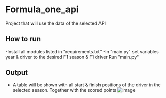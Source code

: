 # Formula_one_api
Project that will use the data of the selected API

## How to run
-Install all modules listed in "requirements.txt"
-In "main.py" set variables year & driver to the desired F1 season & F1 driver
Run "main.py"

## Output
- A table will be shown with all start & finish positions of the driver in the selected season. Together with the scored points
![image](https://user-images.githubusercontent.com/62589777/132458346-bd629b62-c4ff-430a-b4d2-6bb01b4f5ea0.png)
